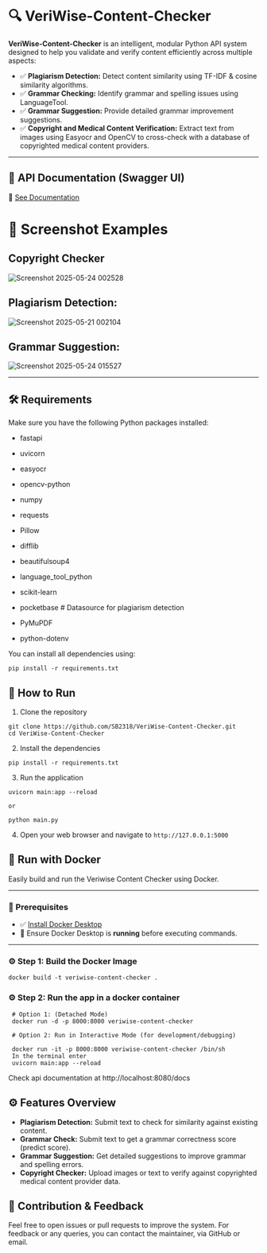 # 🔍 VeriWise-Content-Checker

**VeriWise-Content-Checker** is an intelligent, modular Python API system designed to help you validate and verify content efficiently across multiple aspects:

- ✅ **Plagiarism Detection:** Detect content similarity using TF-IDF & cosine similarity algorithms.
- ✅ **Grammar Checking:** Identify grammar and spelling issues using LanguageTool.
- ✅ **Grammar Suggestion:** Provide detailed grammar improvement suggestions.
- ✅ **Copyright and Medical Content Verification:** Extract text from images using Easyocr and OpenCV to cross-check with a database of copyrighted medical content providers.

---

## 📄 API Documentation (Swagger UI)

🔗 [See Documentation](https://veriwise-swagger-ui.vercel.app/)

# 📸 Screenshot Examples

## Copyright Checker


![Screenshot 2025-05-24 002528](https://github.com/user-attachments/assets/00ebaaf9-85c1-42b7-a20a-65126b0baee9)


## Plagiarism Detection:

![Screenshot 2025-05-21 002104](https://github.com/user-attachments/assets/1d037f72-d068-4586-b8f2-d08b25296ef3)

## Grammar Suggestion:

![Screenshot 2025-05-24 015527](https://github.com/user-attachments/assets/2b9f7b3d-5b42-40fa-8c8f-03fbd22fc4b7)


---

## 🛠️ Requirements

Make sure you have the following Python packages installed:

- fastapi
- uvicorn

- easyocr
- opencv-python
- numpy
- requests
- Pillow
- difflib
- beautifulsoup4
- language_tool_python
- scikit-learn
- pocketbase  # Datasource for plagiarism detection
- PyMuPDF
- python-dotenv


You can install all dependencies using:

```
pip install -r requirements.txt

```

## 🚀 How to Run

1. Clone the repository

```
git clone https://github.com/SB2318/VeriWise-Content-Checker.git
cd VeriWise-Content-Checker

```

2. Install the dependencies

```
pip install -r requirements.txt

```

3. Run the application

```
uvicorn main:app --reload

or

python main.py

```
4. Open your web browser and navigate to `http://127.0.0.1:5000`


## 🚀 Run with Docker

Easily build and run the Veriwise Content Checker using Docker.

---

### 🐳 Prerequisites

- ✅ [Install Docker Desktop](https://www.docker.com/products/docker-desktop/)
- 🚀 Ensure Docker Desktop is **running** before executing commands.

---
  
### ⚙️ Step 1: Build the Docker Image

   ```
   docker build -t veriwise-content-checker .
   ```

 ### ⚙️ Step 2: Run the app in a docker container 

   ```
    # Option 1: (Detached Mode)
    docker run -d -p 8000:8000 veriwise-content-checker

    # Option 2: Run in Interactive Mode (for development/debugging)

    docker run -it -p 8000:8000 veriwise-content-checker /bin/sh
    In the terminal enter
    uvicorn main:app --reload

   ```
Check api documentation at http://localhost:8080/docs

## ⚙️ Features Overview

- **Plagiarism Detection:** Submit text to check for similarity against existing content.
- **Grammar Check:** Submit text to get a grammar correctness score (predict score).
- **Grammar Suggestion:** Get detailed suggestions to improve grammar and spelling errors.
- **Copyright Checker:** Upload images or text to verify against copyrighted medical content provider data.

## 🙌 Contribution & Feedback

Feel free to open issues or pull requests to improve the system. For feedback or any queries, you can contact the maintainer, via GitHub or email.


